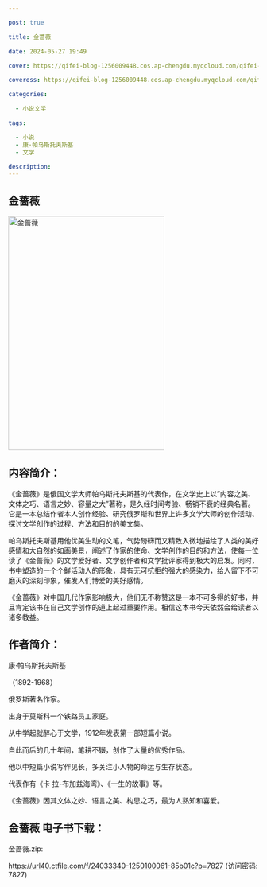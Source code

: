 ```yaml
---

post: true

title: 金蔷薇

date: 2024-05-27 19:49

cover: https://qifei-blog-1256009448.cos.ap-chengdu.myqcloud.com/qifei-blog/6620bf380ea9cb14036afedd.jpg

coveross: https://qifei-blog-1256009448.cos.ap-chengdu.myqcloud.com/qifei-blog/6620bf380ea9cb14036afedd.jpg

categories:

  - 小说文学

tags:

  - 小说
  - 康·帕乌斯托夫斯基
  - 文学

description:
---
```


## 金蔷薇
<img alt="金蔷薇 " class="aligncenter loaded" data-was-processed="true" decoding="async" fetchpriority="high" height="471" src="https://qifei-blog-1256009448.cos.ap-chengdu.myqcloud.com/qifei-blog/6620bf380ea9cb14036afedd.jpg" style="cursor: zoom-in;" width="314"/>

## 内容简介：

《金蔷薇》是俄国文学大师帕乌斯托夫斯基的代表作，在文学史上以”内容之美、文体之巧、语言之妙、容量之大”著称，是久经时间考验、畅销不衰的经典名著。它是一本总结作者本人创作经验、研究俄罗斯和世界上许多文学大师的创作活动、探讨文学创作的过程、方法和目的的美文集。

帕乌斯托夫斯基用他优美生动的文笔，气势磅礴而又精致入微地描绘了人类的美好感情和大自然的如画美景，阐述了作家的使命、文学创作的目的和方法，使每一位读了《金蔷薇》的文学爱好者、文学创作者和文学批评家得到极大的启发。同时，书中塑造的一个个鲜活动人的形象，具有无可抗拒的强大的感染力，给人留下不可磨灭的深刻印象，催发人们博爱的美好感情。

《金蔷薇》对中国几代作家影响极大，他们无不称赞这是一本不可多得的好书，并且肯定该书在自己文学创作的道上起过重要作用。相信这本书今天依然会给读者以诸多教益。

## 作者简介：

康·帕乌斯托夫斯基

（1892-1968）

俄罗斯著名作家。

出身于莫斯科一个铁路员工家庭。

从中学起就醉心于文学，1912年发表第一部短篇小说。

自此而后的几十年间，笔耕不辍，创作了大量的优秀作品。

他以中短篇小说写作见长，多关注小人物的命运与生存状态。

代表作有《卡 拉-布加兹海湾》、《一生的故事》等。

《金蔷薇》因其文体之妙、语言之美、构思之巧，最为人熟知和喜爱。

## 金蔷薇 电子书下载：
金蔷薇.zip: 

https://url40.ctfile.com/f/24033340-1250100061-85b01c?p=7827 (访问密码: 7827)
